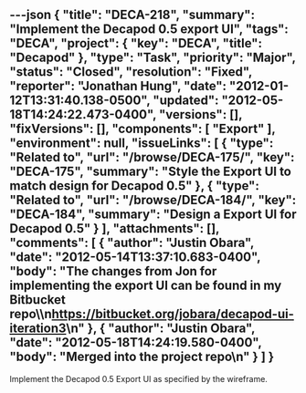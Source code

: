 ---json
{
  "title": "DECA-218",
  "summary": "Implement the Decapod 0.5 export UI",
  "tags": "DECA",
  "project": {
    "key": "DECA",
    "title": "Decapod"
  },
  "type": "Task",
  "priority": "Major",
  "status": "Closed",
  "resolution": "Fixed",
  "reporter": "Jonathan Hung",
  "date": "2012-01-12T13:31:40.138-0500",
  "updated": "2012-05-18T14:24:22.473-0400",
  "versions": [],
  "fixVersions": [],
  "components": [
    "Export"
  ],
  "environment": null,
  "issueLinks": [
    {
      "type": "Related to",
      "url": "/browse/DECA-175/",
      "key": "DECA-175",
      "summary": "Style the Export UI to match design for Decapod 0.5"
    },
    {
      "type": "Related to",
      "url": "/browse/DECA-184/",
      "key": "DECA-184",
      "summary": "Design a Export UI for Decapod 0.5"
    }
  ],
  "attachments": [],
  "comments": [
    {
      "author": "Justin Obara",
      "date": "2012-05-14T13:37:10.683-0400",
      "body": "The changes from Jon for implementing the export UI can be found in my Bitbucket repo\\\n<https://bitbucket.org/jobara/decapod-ui-iteration3>\n"
    },
    {
      "author": "Justin Obara",
      "date": "2012-05-18T14:24:19.580-0400",
      "body": "Merged into the project repo\n"
    }
  ]
}
---
Implement the Decapod 0.5 Export UI as specified by the wireframe.

        